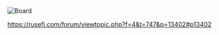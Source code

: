 
![Board](PowerSSO-24_assembled.jpg)

https://rusefi.com/forum/viewtopic.php?f=4&t=747&p=13402#p13402